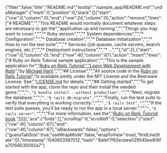 {"filter":false,"title":"README.md","tooltip":"/sample_app/README.md","undoManager":{"mark":0,"position":0,"stack":[[{"start":{"row":0,"column":0},"end":{"row":24,"column":0},"action":"remove","lines":["# README","","This README would normally document whatever steps are necessary to get the","application up and running.","","Things you may want to cover:","","* Ruby version","","* System dependencies","","* Configuration","","* Database creation","","* Database initialization","","* How to run the test suite","","* Services (job queues, cache servers, search engines, etc.)","","* Deployment instructions","","* ...",""],"id":2},{"start":{"row":0,"column":0},"end":{"row":40,"column":67},"action":"insert","lines":["# Ruby on Rails Tutorial sample application","","This is the sample application for","[*Ruby on Rails Tutorial:","Learn Web Development with Rails*](http://www.railstutorial.org/)","by [Michael Hartl](http://www.michaelhartl.com/).","","## License","","All source code in the [Ruby on Rails Tutorial](http://railstutorial.org/)","is available jointly under the MIT License and the Beerware License. See","[LICENSE.md](LICENSE.md) for details.","","## Getting started","","To get started with the app, clone the repo and then install the needed gems:","","```","$ bundle install --without production","```","","Next, migrate the database:","","```","$ rails db:migrate","```","","Finally, run the test suite to verify that everything is working correctly:","","```","$ rails test","```","","If the test suite passes, you'll be ready to run the app in a local server:","","```","$ rails server","```","","For more information, see the","[*Ruby on Rails Tutorial* book](http://www.railstutorial.org/book)."]}]]},"ace":{"folds":[],"scrolltop":0,"scrollleft":0,"selection":{"start":{"row":40,"column":67},"end":{"row":40,"column":67},"isBackwards":false},"options":{"guessTabSize":true,"useWrapMode":false,"wrapToView":true},"firstLineState":0},"timestamp":1540653587012,"hash":"8afef7f92ecbea029545ee819fa70156035092a7"}
